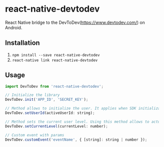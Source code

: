 # react-native-devtodev
React Native bridge to the DevToDev(https://www.devtodev.com/) on Android.

## Installation

1. `npm install --save react-native-devtodev`
2. `react-native link react-native-devtodev`

## Usage

```js
import DevToDev from 'react-native-devtodev';

// Initialize the library
DevToDev.init('APP_ID', 'SECRET_KEY');

// Method allows to initialize the user. It applies when SDK initialization or user relogin.
DevToDev.setUserId(activeUserId: string);

// Method sets the current user level. Using this method allows to actualize the SDK user data in game cross-platform applications.
DevToDev.setCurrentLevel(currentLevel: number);

// Custom event with params
DevToDev.customEvent('eventName', { [string]: string | number });